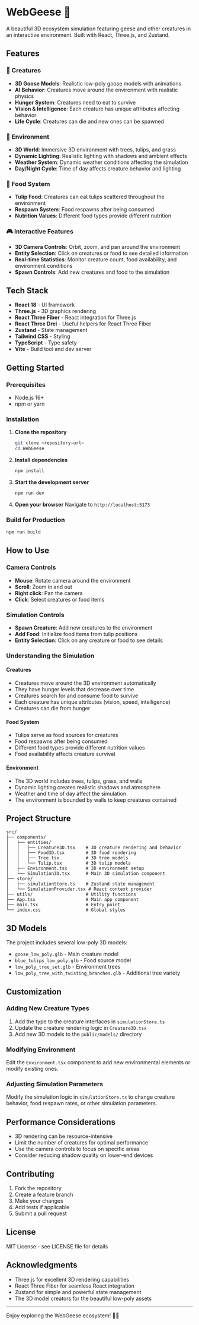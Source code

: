 # WebGeese 🦢

A beautiful 3D ecosystem simulation featuring geese and other creatures in an interactive environment. Built with React, Three.js, and Zustand.

## Features

### 🦢 Creatures
- **3D Goose Models**: Realistic low-poly goose models with animations
- **AI Behavior**: Creatures move around the environment with realistic physics
- **Hunger System**: Creatures need to eat to survive
- **Vision & Intelligence**: Each creature has unique attributes affecting behavior
- **Life Cycle**: Creatures can die and new ones can be spawned

### 🌿 Environment
- **3D World**: Immersive 3D environment with trees, tulips, and grass
- **Dynamic Lighting**: Realistic lighting with shadows and ambient effects
- **Weather System**: Dynamic weather conditions affecting the simulation
- **Day/Night Cycle**: Time of day affects creature behavior and lighting

### 🍃 Food System
- **Tulip Food**: Creatures can eat tulips scattered throughout the environment
- **Respawn System**: Food respawns after being consumed
- **Nutrition Values**: Different food types provide different nutrition

### 🎮 Interactive Features
- **3D Camera Controls**: Orbit, zoom, and pan around the environment
- **Entity Selection**: Click on creatures or food to see detailed information
- **Real-time Statistics**: Monitor creature count, food availability, and environment conditions
- **Spawn Controls**: Add new creatures and food to the simulation

## Tech Stack

- **React 18** - UI framework
- **Three.js** - 3D graphics rendering
- **React Three Fiber** - React integration for Three.js
- **React Three Drei** - Useful helpers for React Three Fiber
- **Zustand** - State management
- **Tailwind CSS** - Styling
- **TypeScript** - Type safety
- **Vite** - Build tool and dev server

## Getting Started

### Prerequisites
- Node.js 16+ 
- npm or yarn

### Installation

1. **Clone the repository**
   ```bash
   git clone <repository-url>
   cd WebGeese
   ```

2. **Install dependencies**
   ```bash
   npm install
   ```

3. **Start the development server**
   ```bash
   npm run dev
   ```

4. **Open your browser**
   Navigate to `http://localhost:5173`

### Build for Production

```bash
npm run build
```

## How to Use

### Camera Controls
- **Mouse**: Rotate camera around the environment
- **Scroll**: Zoom in and out
- **Right click**: Pan the camera
- **Click**: Select creatures or food items

### Simulation Controls
- **Spawn Creature**: Add new creatures to the environment
- **Add Food**: Initialize food items from tulip positions
- **Entity Selection**: Click on any creature or food to see details

### Understanding the Simulation

#### Creatures
- Creatures move around the 3D environment automatically
- They have hunger levels that decrease over time
- Creatures search for and consume food to survive
- Each creature has unique attributes (vision, speed, intelligence)
- Creatures can die from hunger

#### Food System
- Tulips serve as food sources for creatures
- Food respawns after being consumed
- Different food types provide different nutrition values
- Food availability affects creature survival

#### Environment
- The 3D world includes trees, tulips, grass, and walls
- Dynamic lighting creates realistic shadows and atmosphere
- Weather and time of day affect the simulation
- The environment is bounded by walls to keep creatures contained

## Project Structure

```
src/
├── components/
│   ├── entities/
│   │   ├── Creature3D.tsx    # 3D creature rendering and behavior
│   │   ├── Food3D.tsx        # 3D food rendering
│   │   ├── Tree.tsx          # 3D tree models
│   │   └── Tulip.tsx         # 3D tulip models
│   ├── Environment.tsx       # 3D environment setup
│   └── Simulation3D.tsx      # Main 3D simulation component
├── store/
│   ├── simulationStore.ts    # Zustand state management
│   └── SimulationProvider.tsx # React context provider
├── utils/                    # Utility functions
├── App.tsx                   # Main app component
├── main.tsx                  # Entry point
└── index.css                 # Global styles
```

## 3D Models

The project includes several low-poly 3D models:
- `goose_low_poly.glb` - Main creature model
- `blue_tulips_low_poly.glb` - Food source model
- `low_poly_tree_set.glb` - Environment trees
- `low_poly_tree_with_twisting_branches.glb` - Additional tree variety

## Customization

### Adding New Creature Types
1. Add the type to the creature interfaces in `simulationStore.ts`
2. Update the creature rendering logic in `Creature3D.tsx`
3. Add new 3D models to the `public/models/` directory

### Modifying Environment
Edit the `Environment.tsx` component to add new environmental elements or modify existing ones.

### Adjusting Simulation Parameters
Modify the simulation logic in `simulationStore.ts` to change creature behavior, food respawn rates, or other simulation parameters.

## Performance Considerations

- 3D rendering can be resource-intensive
- Limit the number of creatures for optimal performance
- Use the camera controls to focus on specific areas
- Consider reducing shadow quality on lower-end devices

## Contributing

1. Fork the repository
2. Create a feature branch
3. Make your changes
4. Add tests if applicable
5. Submit a pull request

## License

MIT License - see LICENSE file for details

## Acknowledgments

- Three.js for excellent 3D rendering capabilities
- React Three Fiber for seamless React integration
- Zustand for simple and powerful state management
- The 3D model creators for the beautiful low-poly assets

---

Enjoy exploring the WebGeese ecosystem! 🦢✨ 